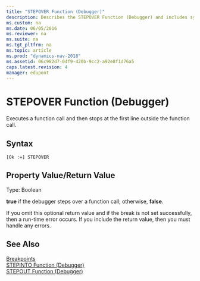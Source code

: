 ```yaml
---
title: "STEPOVER Function (Debugger)"
description: Describes the STEPOVER Function (Debugger) and includes syntax, property value/return value, and additional information.
ms.custom: na
ms.date: 06/05/2016
ms.reviewer: na
ms.suite: na
ms.tgt_pltfrm: na
ms.topic: article
ms.prod: "dynamics-nav-2018"
ms.assetid: 06c982d7-04f9-420b-9cc2-a92e8f1d76a5
caps.latest.revision: 4
manager: edupont
---
```

# STEPOVER Function (Debugger)
Executes a function call and then stops at the first line outside the function call.  
  
## Syntax  
  
```  
[Ok :=] STEPOVER   
```  
  
## Property Value/Return Value  
 Type: Boolean  
  
 **true** if the debugger steps over a function call; otherwise, **false**.  
  
 If you omit this optional return value and if the break is not set successfully, then a run-time error occurs. If you include the return value, then you must handle any errors.  
  
## See Also  
 [Breakpoints](Breakpoints.md)   
 [STEPINTO Function \(Debugger\)](STEPINTO-Function--Debugger-.md)   
 [STEPOUT Function \(Debugger\)](STEPOUT-Function--Debugger-.md)
